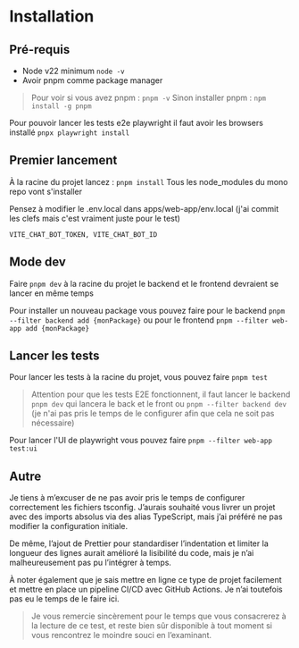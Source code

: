 # Installation

## Pré-requis

- Node v22 minimum `node -v`
- Avoir pnpm comme package manager

> Pour voir si vous avez pnpm : `pnpm -v`
> Sinon installer pnpm : `npm install -g pnpm`


Pour pouvoir lancer les tests e2e playwright il faut avoir les browsers installé
`pnpx playwright install`

## Premier lancement

À la racine du projet lancez : `pnpm install`
Tous les node_modules du mono repo vont s'installer

Pensez à modifier le .env.local dans apps/web-app/env.local (j'ai commit les clefs mais c'est vraiment juste pour le test)

```VITE_CHAT_BOT_TOKEN, VITE_CHAT_BOT_ID```

## Mode dev

Faire `pnpm dev` à la racine du projet le backend et le frontend devraient se lancer en même temps

Pour installer un nouveau package vous pouvez faire pour le backend
`pnpm --filter backend add {monPackage}` ou pour le frontend `pnpm --filter web-app add {monPackage}`

## Lancer les tests

Pour lancer les tests à la racine du projet, vous pouvez faire `pnpm test`

> Attention pour que les tests E2E fonctionnent, il faut lancer le backend `pnpm dev` qui lancera le back et le front ou `pnpm --filter backend dev` (je n'ai pas pris le temps de le configurer afin que cela ne soit pas nécessaire)

Pour lancer l'UI de playwright vous pouvez faire `pnpm --filter web-app test:ui`


## Autre

Je tiens à m’excuser de ne pas avoir pris le temps de configurer correctement les fichiers tsconfig. J’aurais souhaité vous livrer un projet avec des imports absolus via des alias TypeScript, mais j’ai préféré ne pas modifier la configuration initiale.

De même, l’ajout de Prettier pour standardiser l’indentation et limiter la longueur des lignes aurait amélioré la lisibilité du code, mais je n’ai malheureusement pas pu l’intégrer à temps.

À noter également que je sais mettre en ligne ce type de projet facilement et mettre en place un pipeline CI/CD avec GitHub Actions. Je n’ai toutefois pas eu le temps de le faire ici.

>Je vous remercie sincèrement pour le temps que vous consacrerez à la lecture de ce test, et reste bien sûr disponible à tout moment si vous rencontrez le moindre souci en l’examinant.
